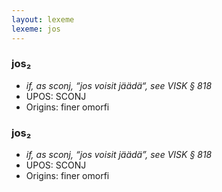 ```yaml
---
layout: lexeme
lexeme: jos
---
```


###  jos₂

* _if, as sconj, “jos voisit jäädä“, see VISK § 818_
* UPOS:  SCONJ
* Origins: finer omorfi 


###  jos₂

* _if, as sconj, “jos voisit jäädä”, see VISK § 818_
* UPOS:  SCONJ
* Origins: finer omorfi 

